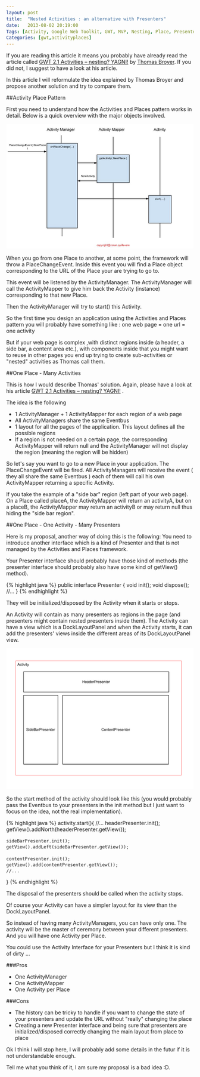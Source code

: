 ```yaml
---
layout: post
title:  "Nested Activities : an alternative with Presenters"
date:   2013-08-02 20:19:00
Tags: [Activity, Google Web Toolkit, GWT, MVP, Nesting, Place, Presenter, Thomas Broyer]
Categories: [gwt,activityplaces]
---
```


If you are reading this article it means you probably have already read the article called [GWT 2.1 Activities – nesting? YAGNI!](http://blog.ltgt.net/gwt-21-activities-nesting-yagni/)  by [Thomas Broyer](https://plus.google.com/113945685385052458154?rel=author). If you did not, I suggest to have a look at his article.

In this article I will reformulate the idea explained by Thomas Broyer and propose another solution and try to compare them.

##Activity Place Pattern

First you need to understand how the Activities and Places pattern works in detail. Below is a quick overview with the major objects involved.

<img class="center" src="/img/SimpleActivityPlaceDiagram.jpg" alt="mvp" width="700px">

When you go from one Place to another, at some point, the framework will throw a PlaceChangeEvent. Inside this event you will find a Place object corresponding to the URL of the Place your are trying to go to.

This event will be listened by the ActivityManager. The ActivityManager will call the ActivityMapper to give him back the Activity (instance) corresponding to that new Place.

Then the ActivityManager will try to start() this Activity.

So the first time you design an application using the Activities and Places pattern you will probably have something like : one web page = one url = one activity

But if your web page is complex ,with distinct regions inside (a header, a side bar, a content area etc.), with components inside that you might want to reuse in other pages you end up trying to create sub-activities or "nested" activities as Thomas call them.

##One Place - Many Activities


This is how I would describe Thomas' solution. Again, please have a look at his article [GWT 2.1 Activities – nesting? YAGNI!](http://blog.ltgt.net/gwt-21-activities-nesting-yagni/) .

The idea is the following

- 1 ActivityManager + 1 ActivityMapper for each region of a web page
- All ActivityManagers share the same Eventbus
- 1 layout for all the pages of the application. This layout defines all the possible regions
- If a region is not needed on a certain page, the corresponding ActivityMapper will return null and the ActivityManager will not display the region (meaning the region will be hidden)

So let's say you want to go to a new Place in your application. The PlaceChangeEvent will be fired. All ActivityManagers will receive the event ( they all share the same Eventbus ) each of them will call his own ActivityMapper returning a specific Activity.

If you take the example of a "side bar" region (left part of your web page). On a Place called placeA, the ActivityMapper will return an activityA, but on a placeB, the ActivityMapper may return an activityB or may return null thus hiding the "side bar region".


##One Place - One Activity - Many Presenters

Here is my proposal, another way of doing this is the following: You need to introduce another interface which is a kind of Presenter and that is not managed by the Activities and Places framework.

Your Presenter interface should probably have those kind of methods (the presenter interface should probably also have some kind of getView() method).

{% highlight java %}
public interface Presenter {
    void init();
    void dispose();
    //...
}
{% endhighlight %}

They will be initialized/disposed by the Activity when it starts or stops.

An Activity will contain as many presenters as regions in the page (and presenters might contain nested presenters inside them). The Activity can have a view which is a DockLayoutPanel and when the Activity starts, it can add the presenters' views inside the different areas of its DockLayoutPanel view.

<img class="center" src="/img/ActivityPresenter.png" alt="mvp" width="700px">

So the start method of the activity should look like this (you would probably pass the Eventbus to your presenters in the init method but I just want to focus on the idea, not the real implementation).

{% highlight java %}
activity.start(){
    //...
    headerPresenter.init();
    getView().addNorth(headerPresenter.getView());

    sideBarPresenter.init();
    getView().addLeft(sideBarPresenter.getView());

    contentPresenter.init();
    getView().add(contentPresenter.getView());
    //...
}
{% endhighlight %}

The disposal of the presenters should be called when the activity stops.

Of course your Activity can have a simpler layout for its view than the DockLayoutPanel.

So instead of having many ActivityManagers, you can have only one. The activity will be the master of ceremony between your different presenters. And you will have one Activity per Place.

You could use the Activity Interface for your Presenters but I think it is kind of dirty ...

###Pros

- One ActivityManager
- One ActivityMapper
- One Activity per Place

###Cons

- The history can be tricky to handle if you want to change the state of your presenters and update the URL without "really" changing the place
- Creating a new Presenter interface and being sure that presenters are initialized/disposed correctly changing the main layout from place to place

Ok I think I will stop here, I will probably add some details in the futur if it is not understandable enough.

Tell me what you think of it, I am sure my proposal is a bad idea :D. 